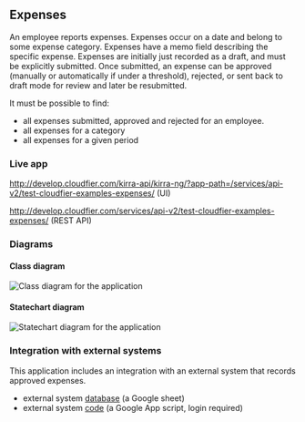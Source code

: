 Expenses
--------------------------------------------------------------------------------

An employee reports expenses. Expenses occur on a date and belong to some 
expense category. Expenses have a memo field describing the specific expense. 
Expenses are initially just recorded as a draft, and must be explicitly submitted. 
Once submitted, an expense can be approved (manually or automatically if under a threshold), 
rejected, or sent back to draft mode for review and later be resubmitted. 

It must be possible to find:

* all expenses submitted, approved and rejected for an employee.
* all expenses for a category
* all expenses for a given period

### Live app

http://develop.cloudfier.com/kirra-api/kirra-ng/?app-path=/services/api-v2/test-cloudfier-examples-expenses/ (UI)

http://develop.cloudfier.com/services/api-v2/test-cloudfier-examples-expenses/ (REST API)

### Diagrams

#### Class diagram

![Class diagram for the application](https://develop.cloudfier.com/services/diagram/test-cloudfier-examples-expenses/package/expenses.uml?showClassifierCompartments=Always&showStaticFeatures=true&showClasses=true&showAssociationEndName=true&showAttributes=true&showOperations=true&showComments=true&showParameters=true&showAssociationEndMultiplicity=true&showMinimumVisibility=Protected&showFeatureVisibility=true&showParameterNames=false&showDerivedElements=false)

#### Statechart diagram

![Statechart diagram for the application](https://develop.cloudfier.com/services/diagram/test-cloudfier-examples-expenses/package/expenses.uml?showStateMachines=true)

### Integration with external systems

This application includes an integration with an external system that records approved expenses.

* external system [database](https://docs.google.com/spreadsheet/ccc?key=0ApWq_saU5c8DdENHN0FlSGl4Tm9rdVhpVFlRcE9hVEE) (a Google sheet)
* external system [code](https://script.google.com/d/1Rxmsbr6wvdRIksSO1JIu6LSVHmG5lN5SxYOCapvgcLUB6w1i6vqHsuiv/edit)  (a Google App script, login required)
